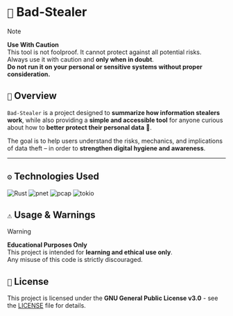 # `🪬` Bad-Stealer

> [!NOTE]
> **Use With Caution**  
> This tool is not foolproof. It cannot protect against all potential risks.  
> Always use it with caution and **only when in doubt**.  
> **Do not run it on your personal or sensitive systems without proper consideration.**

## `📌` Overview

`Bad-Stealer` is a project designed to **summarize how information stealers work**, while also providing a **simple and accessible tool** for anyone curious about how to **better protect their personal data** 🔐.

The goal is to help users understand the risks, mechanics, and implications of data theft – in order to **strengthen digital hygiene and awareness**.

---

## `⚙️` Technologies Used

![Rust](https://img.shields.io/badge/Rust-000000?style=for-the-badge&logo=rust&logoColor=white)
![pnet](https://img.shields.io/crates/v/pnet?style=for-the-badge&logo=rust&logoColor=white&label=pnet)
![pcap](https://img.shields.io/crates/v/pcap?style=for-the-badge&logo=rust&logoColor=white&label=pcap)
![tokio](https://img.shields.io/crates/v/tokio?style=for-the-badge&logo=rust&logoColor=white&label=tokio)

## `⚠️` Usage & Warnings

> [!WARNING]
> **Educational Purposes Only**  
> This project is intended for **learning and ethical use only**.  
> Any misuse of this code is strictly discouraged.

## `📜` License

This project is licensed under the **GNU General Public License v3.0** - see the [LICENSE](LICENSE) file for details.

